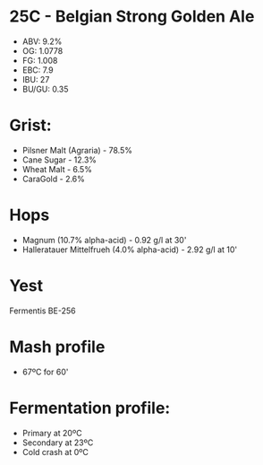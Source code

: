 # 25C - Belgian Strong Golden Ale

- ABV: 9.2%
- OG: 1.0778
- FG: 1.008
- EBC: 7.9
- IBU: 27
- BU/GU: 0.35

# Grist:

- Pilsner Malt (Agraria) - 78.5%
- Cane Sugar - 12.3%
- Wheat Malt - 6.5%
- CaraGold - 2.6%

# Hops

- Magnum (10.7% alpha-acid) - 0.92 g/l at 30'
- Halleratauer Mittelfrueh (4.0% alpha-acid) - 2.92 g/l at 10'

# Yest

Fermentis BE-256

# Mash profile

- 67ºC for 60'

# Fermentation profile:

- Primary at 20ºC
- Secondary at 23ºC
- Cold crash at 0ºC
